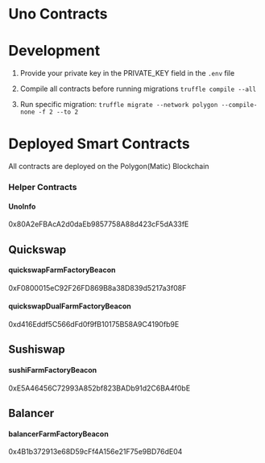 # Uno Contracts 


# Development

1. Provide your private key in the PRIVATE_KEY field in the ```.env``` file

2. Compile all contracts before running migrations ```truffle compile --all```

3. Run specific migration: ```truffle migrate --network polygon --compile-none -f 2 --to 2```


# Deployed Smart Contracts

All contracts are deployed on the Polygon(Matic) Blockchain

### Helper Contracts

#### UnoInfo
0x80A2eFBAcA2d0daEb9857758A88d423cF5dA33fE

## Quickswap

#### quickswapFarmFactoryBeacon
0xF0800015eC92F26FD869B8a38D839d5217a3f08F

#### quickswapDualFarmFactoryBeacon
0xd416Eddf5C566dFd0f9fB10175B58A9C4190fb9E

## Sushiswap

#### sushiFarmFactoryBeacon
0xE5A46456C72993A852bf823BADb91d2C6BA4f0bE

## Balancer

#### balancerFarmFactoryBeacon
0x4B1b372913e68D59cFf4A156e21F75e9BD76dE04
